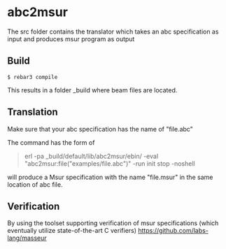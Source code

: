 abc2msur
=====

The src folder contains the translator which takes an abc specification as input and produces  msur program as output



Build
-----
    $ rebar3 compile

This results in a folder _build where beam files are located.

Translation
----

Make sure that your abc specification has the name of "file.abc"

The command has the form of

> erl -pa _build/default/lib/abc2msur/ebin/ -eval "abc2msur:file(\"examples/file.abc\")" -run init stop -noshell

will produce a Msur specification with the name "file.msur" in the same location of abc file.

Verification
----

By using the toolset supporting verification of msur specifications (which eventually utilize state-of-the-art C verifiers)
https://github.com/labs-lang/masseur
